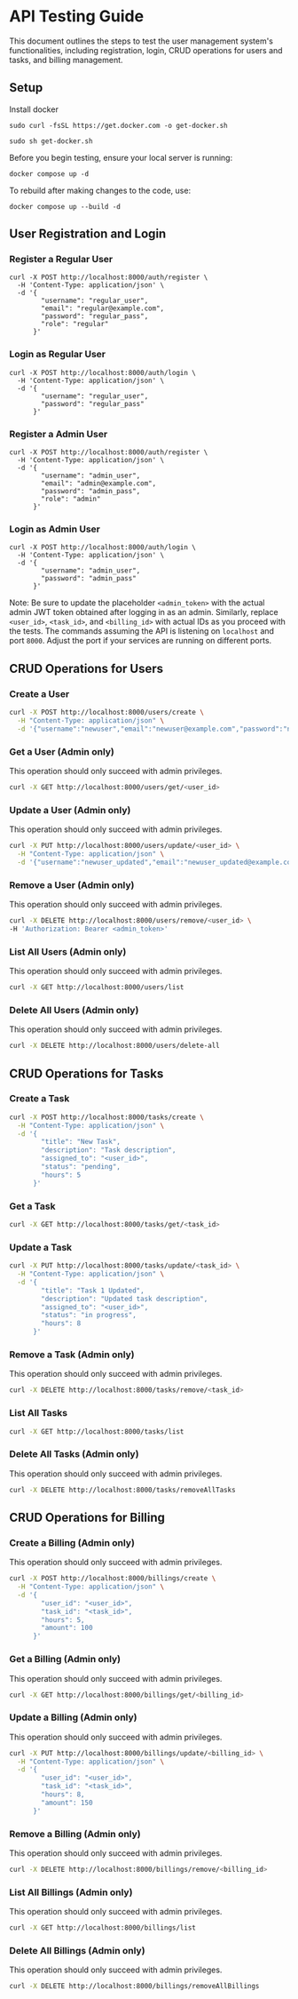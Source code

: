 # API Testing Guide

This document outlines the steps to test the user management system's functionalities, including registration, login, CRUD operations for users and tasks, and billing management.

## Setup
Install docker
``` 
sudo curl -fsSL https://get.docker.com -o get-docker.sh
```
```
sudo sh get-docker.sh 
```

Before you begin testing, ensure your local server is running:
```
docker compose up -d
```
To rebuild after making changes to the code, use:
```
docker compose up --build -d
```


## User Registration and Login
### Register a Regular User
```
curl -X POST http://localhost:8000/auth/register \
  -H 'Content-Type: application/json' \
  -d '{
        "username": "regular_user",
        "email": "regular@example.com",
        "password": "regular_pass",
        "role": "regular"
      }'
```
### Login as Regular User
```
curl -X POST http://localhost:8000/auth/login \
  -H 'Content-Type: application/json' \
  -d '{
        "username": "regular_user",
        "password": "regular_pass"
      }'
```

### Register a Admin User
```
curl -X POST http://localhost:8000/auth/register \
  -H 'Content-Type: application/json' \
  -d '{
        "username": "admin_user",
        "email": "admin@example.com",
        "password": "admin_pass",
        "role": "admin"
      }'

```
### Login as Admin User
```
curl -X POST http://localhost:8000/auth/login \
  -H 'Content-Type: application/json' \
  -d '{
        "username": "admin_user",
        "password": "admin_pass"
      }'
```

Note: Be sure to update the placeholder `<admin_token>` with the actual admin JWT token obtained after logging in as an admin. Similarly, replace `<user_id>`, `<task_id>`, and `<billing_id>` with actual IDs as you proceed with the tests. The commands assuming the API is listening on `localhost` and port `8000`. Adjust the port if your services are running on different ports.

## CRUD Operations for Users
### Create a User
```bash
curl -X POST http://localhost:8000/users/create \
  -H "Content-Type: application/json" \
  -d '{"username":"newuser","email":"newuser@example.com","password":"newuserpass"}'
```
### Get a User (Admin only)
This operation should only succeed with admin privileges.
```bash
curl -X GET http://localhost:8000/users/get/<user_id>
```
### Update a User (Admin only)
This operation should only succeed with admin privileges.
``` bash
curl -X PUT http://localhost:8000/users/update/<user_id> \
  -H "Content-Type: application/json" \
  -d '{"username":"newuser_updated","email":"newuser_updated@example.com","password":"newuserpass_updated"}'
```

### Remove a User (Admin only)
This operation should only succeed with admin privileges.
```bash
curl -X DELETE http://localhost:8000/users/remove/<user_id> \
-H 'Authorization: Bearer <admin_token>'

```

### List All Users (Admin only)
This operation should only succeed with admin privileges.
```bash
curl -X GET http://localhost:8000/users/list 
```

### Delete All Users (Admin only)
This operation should only succeed with admin privileges.
```bash
curl -X DELETE http://localhost:8000/users/delete-all 
```

## CRUD Operations for Tasks

### Create a Task
```bash
curl -X POST http://localhost:8000/tasks/create \
  -H "Content-Type: application/json" \
  -d '{
        "title": "New Task",
        "description": "Task description",
        "assigned_to": "<user_id>",
        "status": "pending",
        "hours": 5
      }'
```

### Get a Task
```bash
curl -X GET http://localhost:8000/tasks/get/<task_id>
```

### Update a Task
```bash
curl -X PUT http://localhost:8000/tasks/update/<task_id> \
  -H "Content-Type: application/json" \
  -d '{
        "title": "Task 1 Updated",
        "description": "Updated task description",
        "assigned_to": "<user_id>",
        "status": "in progress",
        "hours": 8
      }'
```

### Remove a Task (Admin only)
This operation should only succeed with admin privileges.
```bash
curl -X DELETE http://localhost:8000/tasks/remove/<task_id> 
```

### List All Tasks
```bash
curl -X GET http://localhost:8000/tasks/list
```

### Delete All Tasks (Admin only)
This operation should only succeed with admin privileges.
```bash
curl -X DELETE http://localhost:8000/tasks/removeAllTasks 
```

## CRUD Operations for Billing

### Create a Billing (Admin only)
This operation should only succeed with admin privileges.
```bash
curl -X POST http://localhost:8000/billings/create \
  -H "Content-Type: application/json" \
  -d '{
        "user_id": "<user_id>",
        "task_id": "<task_id>",
        "hours": 5,
        "amount": 100
      }'
```

### Get a Billing  (Admin only)
This operation should only succeed with admin privileges.
```bash
curl -X GET http://localhost:8000/billings/get/<billing_id>
```

### Update a Billing (Admin only)
This operation should only succeed with admin privileges.
```bash
curl -X PUT http://localhost:8000/billings/update/<billing_id> \
  -H "Content-Type: application/json" \
  -d '{
        "user_id": "<user_id>",
        "task_id": "<task_id>",
        "hours": 8,
        "amount": 150
      }'
```

### Remove a Billing (Admin only)
This operation should only succeed with admin privileges.
```bash
curl -X DELETE http://localhost:8000/billings/remove/<billing_id> 
```

### List All Billings (Admin only)
This operation should only succeed with admin privileges.
```bash
curl -X GET http://localhost:8000/billings/list 
```

### Delete All Billings (Admin only)
This operation should only succeed with admin privileges.
```bash
curl -X DELETE http://localhost:8000/billings/removeAllBillings 
```


